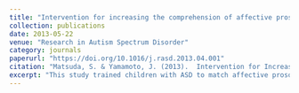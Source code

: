```yaml
---
title: "Intervention for increasing the comprehension of affective prosody in children with autism spectrum disorders"
collection: publications
date: 2013-05-22
venue: "Research in Autism Spectrum Disorder"
category: journals
paperurl: "https://doi.org/10.1016/j.rasd.2013.04.001"
citation: "Matsuda, S. & Yamamoto, J. (2013).  Intervention for Increasing the Comprehension of Affective Prosody in Children with Autism Spectrum Disorders. Research in Autism Spectrum Disorders, 7(8), 938-946. https://doi.org/10.1016/j.rasd.2013.04.001"
excerpt: "This study trained children with ASD to match affective prosody with facial expressions using cross-modal MTS, showing potential for designing multimodal interfaces that enhance emotion comprehension."
---
```


